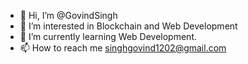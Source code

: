 - 👋 Hi, I’m @GovindSingh
- 👀 I’m interested in Blockchain and Web Development
- 🌱 I’m currently learning Web Development.
- 📫 How to reach me singhgovind1202@gmail.com

<!---
GovindSinghh/GovindSinghh is a ✨ special ✨ repository because its `README.md` (this file) appears on your GitHub profile.
You can click the Preview link to take a look at your changes.
--->
